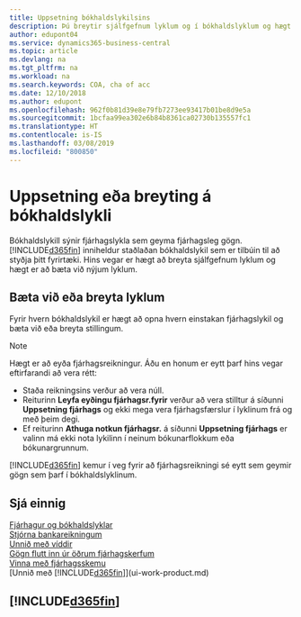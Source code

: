 ```yaml
---
title: Uppsetning bókhaldslykilsins
description: Þú breytir sjálfgefnum lyklum og í bókhaldslyklum og hægt er að bæta við nýjum lyklum.
author: edupont04
ms.service: dynamics365-business-central
ms.topic: article
ms.devlang: na
ms.tgt_pltfrm: na
ms.workload: na
ms.search.keywords: COA, cha of acc
ms.date: 12/10/2018
ms.author: edupont
ms.openlocfilehash: 962f0b81d39e8e79fb7273ee93417b01be8d9e5a
ms.sourcegitcommit: 1bcfaa99ea302e6b84b8361ca02730b135557fc1
ms.translationtype: HT
ms.contentlocale: is-IS
ms.lasthandoff: 03/08/2019
ms.locfileid: "800850"
---
```

# <a name="setting-up-or-changing-the-chart-of-accounts"></a>Uppsetning eða breyting á bókhaldslykli
Bókhaldslykill sýnir fjárhagslykla sem geyma fjárhagsleg gögn. [!INCLUDE[d365fin](includes/d365fin_md.md)] inniheldur staðlaðan bókhaldslykil sem er tilbúin til að styðja þitt fyrirtæki.
Hins vegar er hægt að breyta sjálfgefnum lyklum og hægt er að bæta við nýjum lyklum.  

## <a name="adding-or-changing-accounts"></a>Bæta við eða breyta lyklum
Fyrir hvern bókhaldslykil er hægt að opna hvern einstakan fjárhagslykil og bæta við eða breyta stillingum.

> [!NOTE]  
>   Hægt er að eyða fjárhagsreikningur. Áðu en honum er eytt þarf hins vegar eftirfarandi að vera rétt:  
>  
>   * Staða reikningsins verður að vera núll.  
>   * Reiturinn **Leyfa eyðingu fjárhagsr.fyrir** verður að vera stilltur á síðunni **Uppsetning fjárhags** og ekki mega vera fjárhagsfærslur í lyklinum frá og með þeim degi.  
>   * Ef reiturinn **Athuga notkun fjárhagsr.** á síðunni **Uppsetning fjárhags** er valinn má ekki nota lykilinn í neinum bókunarflokkum eða bókunargrunnum.  

[!INCLUDE[d365fin](includes/d365fin_md.md)] kemur í veg fyrir að fjárhagsreikningi sé eytt sem geymir gögn sem þarf í bókhaldslyklinum.  

## <a name="see-also"></a>Sjá einnig
[Fjárhagur og bókhaldslyklar](finance-general-ledger.md)  
[Stjórna bankareikningum](bank-manage-bank-accounts.md)  
[Unnið með víddir](finance-dimensions.md)  
[Gögn flutt inn úr öðrum fjárhagskerfum](across-import-data-configuration-packages.md)  
[Vinna með fjárhagsskemu](bi-how-work-account-schedule.md)  
[Unnið með [!INCLUDE[d365fin](includes/d365fin_md.md)]](ui-work-product.md)  

## [!INCLUDE[d365fin](includes/free_trial_md.md)]
